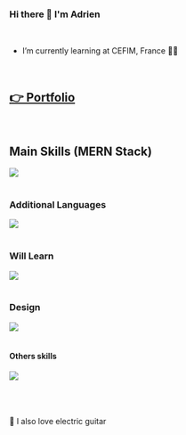 ### Hi there 👋 I'm Adrien
<br>

- I’m currently learning at CEFIM, France 👨‍💻

<br>

## [👉 Portfolio](https://adrienthevon.fr)

<br>

## Main Skills (MERN Stack)

<a href="https://skillicons.dev">
  <img src="https://skillicons.dev/icons?i=html,css,js,ts,react,nextjs,redux,nodejs,express,mongodb," />
</a>

<br>
<br>

### Additional Languages

<a href="https://skillicons.dev">
  <img src="https://skillicons.dev/icons?i=bootstrap,mysql,php,wordpress,sass" />
</a>

<br>
<br>

### Will Learn

<a href="https://skillicons.dev">
  <img src="https://skillicons.dev/icons?i=gatsby,tailwind,vue,threejs," />
</a>

<br>
<br>

### Design

<a href="https://skillicons.dev">
  <img src="https://skillicons.dev/icons?i=figma,xd,ai,ps," />
</a>

<br>
<br>

#### Others skills

<a href="https://skillicons.dev">
  <img src="https://skillicons.dev/icons?i=github,vercel,aws,postman,codepen,ableton,discord,instagram,linkedin," />
</a>

<br>
<br>
<br>
<br>

 🎸 I also love electric guitar

